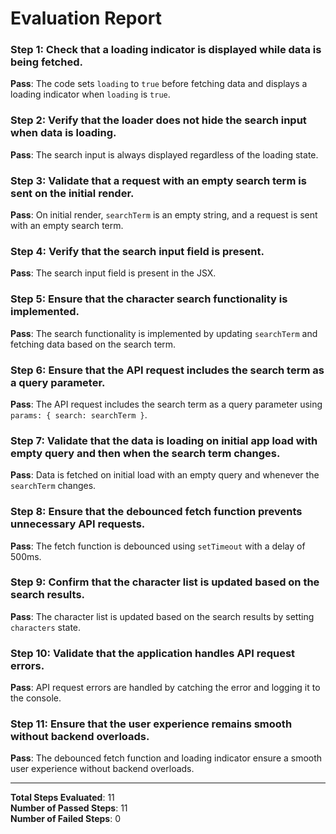 # Evaluation Report

### Step 1: Check that a loading indicator is displayed while data is being fetched.
**Pass**: The code sets `loading` to `true` before fetching data and displays a loading indicator when `loading` is `true`.

### Step 2: Verify that the loader does not hide the search input when data is loading.
**Pass**: The search input is always displayed regardless of the loading state.

### Step 3: Validate that a request with an empty search term is sent on the initial render.
**Pass**: On initial render, `searchTerm` is an empty string, and a request is sent with an empty search term.

### Step 4: Verify that the search input field is present.
**Pass**: The search input field is present in the JSX.

### Step 5: Ensure that the character search functionality is implemented.
**Pass**: The search functionality is implemented by updating `searchTerm` and fetching data based on the search term.

### Step 6: Ensure that the API request includes the search term as a query parameter.
**Pass**: The API request includes the search term as a query parameter using `params: { search: searchTerm }`.

### Step 7: Validate that the data is loading on initial app load with empty query and then when the search term changes.
**Pass**: Data is fetched on initial load with an empty query and whenever the `searchTerm` changes.

### Step 8: Ensure that the debounced fetch function prevents unnecessary API requests.
**Pass**: The fetch function is debounced using `setTimeout` with a delay of 500ms.

### Step 9: Confirm that the character list is updated based on the search results.
**Pass**: The character list is updated based on the search results by setting `characters` state.

### Step 10: Validate that the application handles API request errors.
**Pass**: API request errors are handled by catching the error and logging it to the console.

### Step 11: Ensure that the user experience remains smooth without backend overloads.
**Pass**: The debounced fetch function and loading indicator ensure a smooth user experience without backend overloads.

---

**Total Steps Evaluated**: 11  
**Number of Passed Steps**: 11  
**Number of Failed Steps**: 0